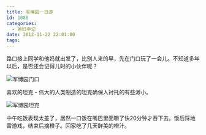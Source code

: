 ```yaml
---
title: 军博园一日游
id: 1088
categories:
  - 爸妈手记
date: 2012-11-22 22:01:00
tags:
---
```


路口接上同学和他妈就出发了，比别人来的早，先在门口玩了一会儿。不知道多年以后，是否还会记得儿时的小伙伴呢？

![军博园门口](http://www.candreams.com/images/2013/01/20121118.png)

喜欢的坦克 - 伟大的人类制造的坦克确保人衬托的有些渺小。

![军博园坦克](http://www.candreams.com/images/2013/01/2012111801.png)

中午吃饭表现太差了，居然一口饭在嘴巴里面嚼了快20分钟才吞下去。饭后踩地雷游戏，结束后摘橙子。回家吃了几天鲜美的橙汁。